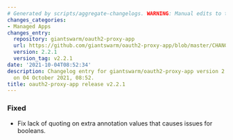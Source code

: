```yaml
---
# Generated by scripts/aggregate-changelogs. WARNING: Manual edits to this files will be overwritten.
changes_categories:
- Managed Apps
changes_entry:
  repository: giantswarm/oauth2-proxy-app
  url: https://github.com/giantswarm/oauth2-proxy-app/blob/master/CHANGELOG.md#221---2021-10-04
  version: 2.2.1
  version_tag: v2.2.1
date: '2021-10-04T08:52:34'
description: Changelog entry for giantswarm/oauth2-proxy-app version 2.2.1, published
  on 04 October 2021, 08:52.
title: oauth2-proxy-app release v2.2.1
---
```


### Fixed
- Fix lack of quoting on extra annotation values that causes issues for booleans.
